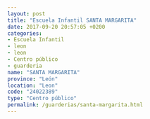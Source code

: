 ```yaml
---
layout: post
title: "Escuela Infantil SANTA MARGARITA"
date: 2017-09-20 20:57:05 +0200
categories:
- Escuela Infantil
- leon
- leon
- Centro público
- guarderia
name: "SANTA MARGARITA"
province: "León"
location: "Leon"
code: "24022389"
type: "Centro público"
permalink: /guarderias/santa-margarita.html
---
```

